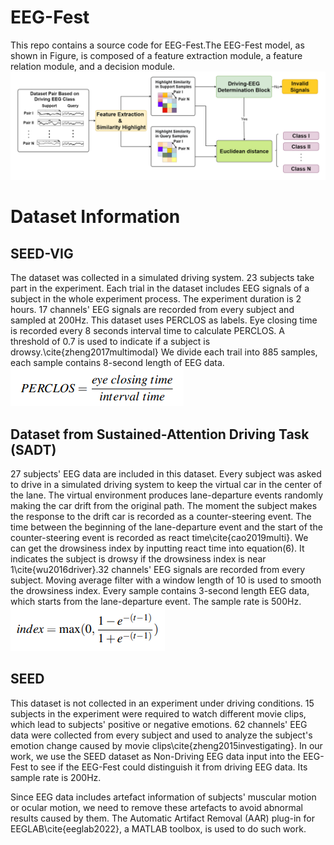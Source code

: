 # EEG-Fest
This repo contains a source code for EEG-Fest.The EEG-Fest model, as shown in Figure, is composed of a feature extraction module, a feature relation module, and a decision module.   
![framework](https://github.com/dingmike001/EEG-Fest/blob/main/img/Framework.png?raw=true)

# Dataset Information
## SEED-VIG
The dataset was collected in a simulated driving system. 23 subjects take part in the experiment. Each trial in the dataset includes EEG signals of a subject in the whole experiment process. The experiment duration is 2 hours. 17 channels' EEG signals are recorded from every subject and sampled at 200Hz. This dataset uses PERCLOS as labels. Eye closing time is recorded every 8 seconds interval time to calculate PERCLOS. A threshold of 0.7 is used to indicate if a subject is drowsy.\cite{zheng2017multimodal} We divide each trail into 885 samples, each sample contains 8-second length of EEG data.  
![perclos](https://github.com/dingmike001/EEG-Fest/blob/main/img/perclos.png?raw=true)

## Dataset from Sustained-Attention Driving Task (SADT)
27 subjects' EEG data are included in this dataset. Every subject was asked to drive in a simulated driving system to keep the virtual car in the center of the lane. The virtual environment produces lane-departure events randomly making the car drift from the original path. The moment the subject makes the response to the drift car is recorded as a counter-steering event. The time between the beginning of the lane-departure event and the start of the counter-steering event is recorded as react time\cite{cao2019multi}. We can get the drowsiness index by inputting react time into equation(6). It indicates the subject is drowsy if the drowsiness index is near 1\cite{wu2016driver}.32 channels' EEG signals are recorded from every subject. Moving average filter with a window length of 10 is used to smooth the drowsiness index. Every sample contains 3-second length EEG data, which starts from the lane-departure event. The sample rate is 500Hz.  
![drowsy_index](https://github.com/dingmike001/EEG-Fest/blob/main/img/index.png?raw=true)

## SEED
This dataset is not collected in an experiment under driving conditions. 15 subjects in the experiment were required to watch different movie clips, which lead to subjects' positive or negative emotions. 62 channels' EEG data were collected from every subject and used to analyze the subject's emotion change caused by movie clips\cite{zheng2015investigating}. In our work, we use the SEED dataset as Non-Driving EEG data input into the EEG-Fest to see if the EEG-Fest could distinguish it from driving EEG data. Its sample rate is 200Hz.

Since EEG data includes artefact information of subjects' muscular motion or ocular motion, we need to remove these artefacts to avoid abnormal results caused by them. The Automatic Artifact Removal (AAR) plug-in for EEGLAB\cite{eeglab2022}, a MATLAB toolbox, is used to do such work.
